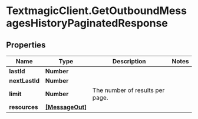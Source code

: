 # TextmagicClient.GetOutboundMessagesHistoryPaginatedResponse

## Properties
Name | Type | Description | Notes
------------ | ------------- | ------------- | -------------
**lastId** | **Number** |  | 
**nextLastId** | **Number** |  | 
**limit** | **Number** | The number of results per page. | 
**resources** | [**[MessageOut]**](MessageOut.md) |  | 



